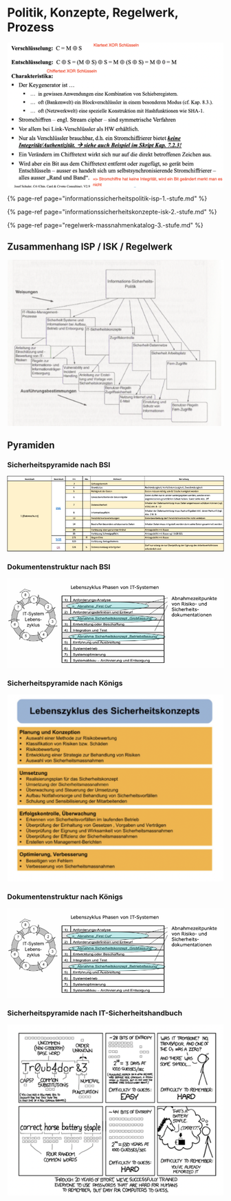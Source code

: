 # Politik, Konzepte, Regelwerk, Prozess

![](../../.gitbook/assets/image%20%2833%29.png)

{% page-ref page="informationssicherheitspolitik-isp-1.-stufe.md" %}

{% page-ref page="informationssicherheitskonzepte-isk-2.-stufe.md" %}

{% page-ref page="regelwerk-massnahmenkatalog-3.-stufe.md" %}



## Zusammenhang ISP / ISK / Regelwerk

![](../../.gitbook/assets/image%20%2814%29.png)



## Pyramiden

### Sicherheitspyramide nach BSI

![](../../.gitbook/assets/image%20%2835%29.png)

### Dokumentenstruktur nach BSI

![](../../.gitbook/assets/image%20%2834%29.png)

### Sicherheitspyramide nach Königs

![](../../.gitbook/assets/image%20%285%29.png)

### Dokumentenstruktur nach Königs

![](../../.gitbook/assets/image%20%2827%29.png)

### Sicherheitspyramide nach IT-Sicherheitshandbuch

![](../../.gitbook/assets/image%20%2843%29.png)

